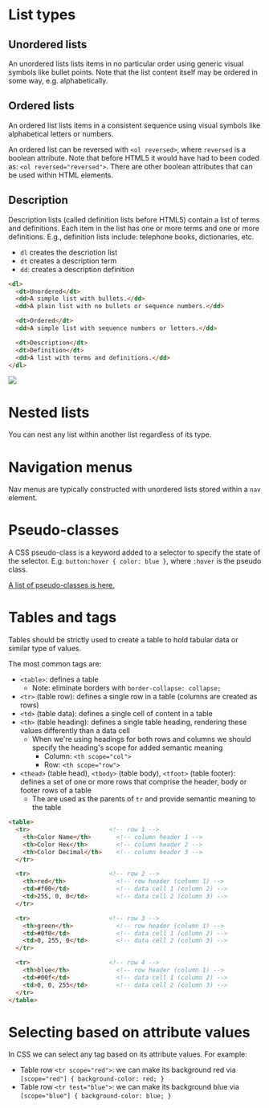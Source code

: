 # List types

## Unordered lists

An unordered lists lists items in no particular order using generic visual symbols like bullet points. Note that the list content itself may be ordered in some way, e.g. alphabetically.

## Ordered lists

An ordered list lists items in a consistent sequence using visual symbols like alphabetical letters or numbers.

An ordered list can be reversed with `<ol reversed>`, where `reversed` is a boolean attribute. Note that before HTML5 it would have had to been coded as: `<ol reversed="reversed">`. There are other boolean attributes that can be used within HTML elements.

## Description

Description lists (called definition lists before HTML5) contain a list of terms and definitions. Each item in the list has one or more terms and one or more definitions. E.g., definition lists include: telephone books, dictionaries, etc.

- `dl` creates the descriotion list
- `dt` creates a description term
- `dd`: creates a description definition

```html
<dl>
  <dt>Unordered</dt>
  <dd>A simple list with bullets.</dd>
  <dd>A plain list with no bullets or sequence numbers.</dd>

  <dt>Ordered</dt>
  <dd>A simple list with sequence numbers or letters.</dd>

  <dt>Description</dt>
  <dt>Definition</dt>
  <dd>A list with terms and definitions.</dd>
</dl>
```

![](https://d3jtzah944tvom.cloudfront.net/202/images/lesson_4/lists-overview-03.png)

# Nested lists

You can nest any list within another list regardless of its type.

# Navigation menus

Nav menus are typically constructed with unordered lists stored within a `nav` element.

# Pseudo-classes

A CSS pseudo-class is a keyword added to a selector to specify the state of the selector. E.g. `button:hover { color: blue }`, where `:hover` is the pseudo class.

[A list of pseudo-classes is here.](https://developer.mozilla.org/en-US/docs/Web/CSS/Pseudo-classes)

# Tables and tags

Tables should be strictly used to create a table to hold tabular data or similar type of values.

The most common tags are:
- `<table>`: defines a table
  - Note: eliminate borders with `border-collapse: collapse;`
- `<tr>` (table row): defines a single row in a table (columns are created as rows)
- `<td>` (table data): defines a single cell of content in a table
- `<th>` (table heading): defines a single table heading, rendering these values differently than a data cell
  - When we're using headings for both rows and columns we should specify the heading's scope for added semantic meaning
    - Column: `<th scope="col">`
    - Row: `<th scope="row">`
- `<thead>` (table head), `<tbody>` (table body), `<tfoot>` (table footer): defines a set of one or more rows that comprise the header, body or footer rows of a table
  - The are used as the parents of `tr` and provide semantic meaning to the table

```html
<table>
  <tr>                      <!-- row 1 -->
    <th>Color Name</th>       <!-- column header 1 -->
    <th>Color Hex</th>        <!-- column header 2 -->
    <th>Color Decimal</th>    <!-- column header 3 -->
  </tr>

  <tr>                      <!-- row 2 -->
    <th>red</th>              <!-- row header (column 1) -->
    <td>#f00</td>             <!-- data cell 1 (column 2) -->
    <td>255, 0, 0</td>        <!-- data cell 2 (column 3) -->
  </tr>

  <tr>                      <!-- row 3 -->
    <th>green</th>            <!-- row header (column 1) -->
    <td>#0f0</td>             <!-- data cell 1 (column 2) -->
    <td>0, 255, 0</td>        <!-- data cell 2 (column 3) -->
  </tr>

  <tr>                      <!-- row 4 -->
    <th>blue</th>             <!-- row header (column 1) -->
    <td>#00f</td>             <!-- data cell 1 (column 2) -->
    <td>0, 0, 255</td>        <!-- data cell 2 (column 3) -->
  </tr>
</table>
```

# Selecting based on attribute values

In CSS we can select any tag based on its attribute values. For example:
- Table row `<tr scope="red">`: we can make its background red via `[scope="red"] { background-color: red; }`
- Table row `<tr test="blue">`: we can make its background blue via `[scope="blue"] { background-color: blue; }`
